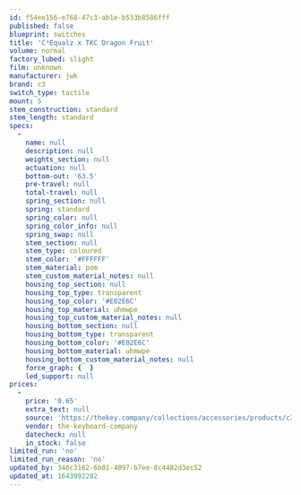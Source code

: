 ```yaml
---
id: f54ee156-e768-47c3-ab1e-b533b8586fff
published: false
blueprint: switches
title: 'C³Equalz x TKC Dragon Fruit'
volume: normal
factory_lubed: slight
film: unknown
manufacturer: jwk
brand: c3
switch_type: tactile
mount: 5
stem_construction: standard
stem_length: standard
specs:
  -
    name: null
    description: null
    weights_section: null
    actuation: null
    bottom-out: '63.5'
    pre-travel: null
    total-travel: null
    spring_section: null
    spring: standard
    spring_color: null
    spring_color_info: null
    spring_swap: null
    stem_section: null
    stem_type: coloured
    stem_color: '#FFFFFF'
    stem_material: pom
    stem_custom_material_notes: null
    housing_top_section: null
    housing_top_type: transparent
    housing_top_color: '#E02E6C'
    housing_top_material: uhmwpe
    housing_top_custom_material_notes: null
    housing_bottom_section: null
    housing_bottom_type: transparent
    housing_bottom_color: '#E02E6C'
    housing_bottom_material: uhmwpe
    housing_bottom_custom_material_notes: null
    force_graph: {  }
    led_support: null
prices:
  -
    price: '0.65'
    extra_text: null
    source: 'https://thekey.company/collections/accessories/products/c3-equalz-x-tkc-dragon-fruit-switches'
    vendor: the-keyboard-company
    datecheck: null
    in_stock: false
limited_run: 'no'
limited_run_reason: 'no'
updated_by: 346c3162-6b01-4097-b7ee-8c4482d3ec52
updated_at: 1643992282
---
```

